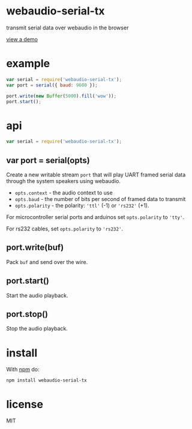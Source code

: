 # webaudio-serial-tx

transmit serial data over webaudio in the browser

[view a demo](https://be4556806ffc934b6296846745f93e15d04660e7.htmlb.in/)

# example

``` js
var serial = require('webaudio-serial-tx');
var port = serial({ baud: 9600 });

port.write(new Buffer(5000).fill('wow'));
port.start();
```

# api

``` js
var serial = require('webaudio-serial-tx');
```

## var port = serial(opts)

Create a new writable stream `port` that will play UART framed serial data
through the system speakers using webaudio.

* `opts.context` - the audio context to use
* `opts.baud` - the number of bits per second of framed data to transmit
* `opts.polarity` - the polarity: `'ttl'` (-1) or `'rs232'` (+1).

For microcontroller serial ports and arduinos set `opts.polarity` to `'tty'`.

For rs232 cables, set `opts.polarity` to `'rs232'`.

## port.write(buf)

Pack `buf` and send over the wire.

## port.start()

Start the audio playback.

## port.stop()

Stop the audio playback.

# install

With [npm](https://npmjs.org) do:

```
npm install webaudio-serial-tx
```

# license

MIT
